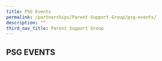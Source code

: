 ```yaml
---
title: PSG Events
permalink: /partnerships/Parent-Support-Group/psg-events/
description: ""
third_nav_title: Parent Support Group
---
```

## PSG EVENTS

